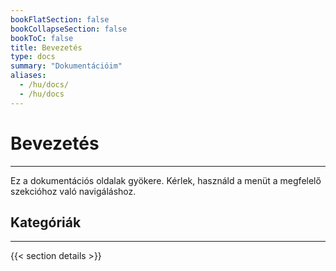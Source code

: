 ```yaml
---
bookFlatSection: false
bookCollapseSection: false
bookToC: false
title: Bevezetés
type: docs
summary: "Dokumentációim"
aliases:
  - /hu/docs/
  - /hu/docs
---
```


<!-- markdownlint-disable MD025 -->

# Bevezetés

---

Ez a dokumentációs oldalak gyökere. Kérlek, használd a menüt a megfelelő szekcióhoz való navigáláshoz.

## Kategóriák

---

{{< section details >}}
